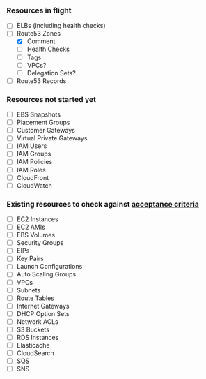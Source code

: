 ### Resources in flight
- [ ] ELBs (including health checks)
- [ ] Route53 Zones
  - [x] Comment
  - [ ] Health Checks
  - [ ] Tags
  - [ ] VPCs?
  - [ ] Delegation Sets?

- [ ] Route53 Records

### Resources not started yet
- [ ] EBS Snapshots
- [ ] Placement Groups
- [ ] Customer Gateways
- [ ] Virtual Private Gateways
- [ ] IAM Users
- [ ] IAM Groups
- [ ] IAM Policies
- [ ] IAM Roles
- [ ] CloudFront
- [ ] CloudWatch

### Existing resources to check against [acceptance criteria](https://github.com/chef/chef-provisioning-aws/blob/master/CONTRIBUTING.md)

- [ ] EC2 Instances
- [ ] EC2 AMIs
- [ ] EBS Volumes
- [ ] Security Groups
- [ ] EIPs
- [ ] Key Pairs
- [ ] Launch Configurations
- [ ] Auto Scaling Groups
- [ ] VPCs
- [ ] Subnets
- [ ] Route Tables
- [ ] Internet Gateways
- [ ] DHCP Option Sets
- [ ] Network ACLs
- [ ] S3 Buckets
- [ ] RDS Instances
- [ ] Elasticache
- [ ] CloudSearch
- [ ] SQS
- [ ] SNS
